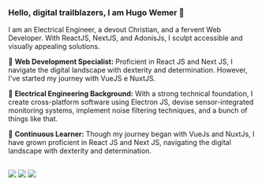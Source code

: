 ### Hello, digital trailblazers, I am Hugo Wemer 👋</h1>
 I am an Electrical Engineer, a devout Christian, and a fervent Web Developer. With ReactJS, NextJS, and AdonisJs, I sculpt accessible and visually appealing solutions.

🚀 **Web Development Specialist:** Proficient in React JS and Next JS, I navigate the digital landscape with dexterity and determination. However, I've started my journey with VueJS e NuxtJS.

🔌 **Electrical Engineering Background:** With a strong technical foundation, I create cross-platform software using Electron JS, devise sensor-integrated monitoring systems, implement noise filtering techniques, and a bunch of things like that.

🌱 **Continuous Learner:** Though my journey began with VueJs and NuxtJs, I have grown proficient in React JS and Next JS, navigating the digital landscape with dexterity and determination.

##
  <div>
    <a href="https://instagram.com/wemerhugo" target="_blank"><img src="https://img.shields.io/badge/-Instagram-%233da379?style=for-the-badge&logo=instagram&logoColor=white" target="_blank"></a>
  <a href = "mailto:wemer.eng@gmail.com"><img src="https://img.shields.io/badge/-Gmail-3572a5?style=for-the-badge&logo=gmail&logoColor=white" target="_blank"></a>
  <a href="https://www.linkedin.com/in/hugo-wemer-961575145" target="_blank"><img src="https://img.shields.io/badge/-LinkedIn-273849?style=for-the-badge&logo=linkedin&logoColor=white" target="_blank"></a> 
  </div>

